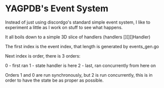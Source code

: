 # YAGPDB's Event System

Instead of just using discordgo's standard simple event system, I like to experiment a little as I work on stuff to see what happens.

It all boils down to a simple 3D slice of handlers (handlers [][][]Handler)

The first index is the event index, that length is generated by events_gen.go

Next index is order, there is 3 orders:

0 - first ran
1 - state handler is here
2 - last, ran concurrently from here on

Orders 1 and 0 are run synchronously, but 2 is run concurrently, this is in order to have the state be as proper as possible.
